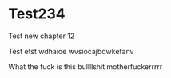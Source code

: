 # Test234
Test new chapter 12

Test etst wdhaioe wvsiocajbdwkefanv

What the fuck is this bullllshit motherfuckerrrrr